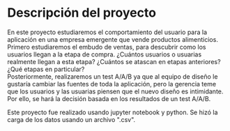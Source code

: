 # Descripción del proyecto  

En este proyecto estudiaremos el comportamiento del usuario para la aplicación en una empresa emergente que vende productos alimenticios. Primero estudiaremos el embudo de ventas, para descubrir como los usuarios llegan a la etapa de compra. ¿Cuántos usuarios o usuarias realmente llegan a esta etapa? ¿Cuántos se atascan en etapas anteriores? ¿Qué etapas en particular?  
Posteriormente, realizaremos un test A/A/B ya que al equipo de diseño le gustaría cambiar las fuentes de toda la aplicación, pero la gerencia teme que los usuarios y las usuarias piensen que el nuevo diseño es intimidante. Por ello, se hará la decisión basada en los resultados de un test A/A/B.

Este proyecto fue realizado usando jupyter notebook y python. Se hizó la carga de los datos usando un archivo ".csv".